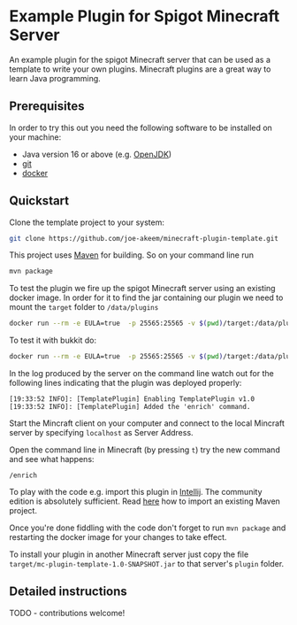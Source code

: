 # Example Plugin for Spigot Minecraft Server

An example plugin for the spigot Minecraft server that can be used as a template to write your own plugins.
Minecraft plugins are a great way to learn Java programming.

## Prerequisites

In order to try this out you need the following software to be installed on your machine:

* Java version 16 or above (e.g. [OpenJDK](https://openjdk.java.net/install/))
* [git](https://git-scm.com/book/en/v2/Getting-Started-Installing-Git)
* [docker](https://docs.docker.com/v17.09/engine/installation/)

## Quickstart

Clone the template project to your system:
````bash
git clone https://github.com/joe-akeem/minecraft-plugin-template.git
````

This project uses [Maven](https://maven.apache.org/) for building. So on your command line run

````bash
mvn package
```` 

To test the plugin we fire up the spigot Minecraft server using an existing docker image.
In order for it to find the jar containing our plugin we need to mount the `target` folder to `/data/plugins`

````bash
docker run --rm -e EULA=true  -p 25565:25565 -v $(pwd)/target:/data/plugins cmunroe/spigot:1.16.4 
````

To test it with bukkit do:

````bash
docker run --rm -e EULA=true  -p 25565:25565 -v $(pwd)/target:/data/plugins cmunroe/bukkit:1.16.4
````

In the log produced by the server on the command line watch out for the following lines indicating that the plugin
was deployed properly:

```
[19:33:52 INFO]: [TemplatePlugin] Enabling TemplatePlugin v1.0
[19:33:52 INFO]: [TemplatePlugin] Added the 'enrich' command.
``` 

Start the Mincraft client on your computer and connect to the local Mincraft server by specifying `localhost` as Server Address.

Open the command line in Minecraft (by pressing `t`) try the new command and see what happens:
```
/enrich
````

To play with the code e.g. import this plugin in [Intellij](https://www.jetbrains.com/de-de/idea/download/). The
community edition is absolutely sufficient. Read [here](https://www.jetbrains.com/help/idea/maven-support.html) how to
import an existing Maven project.

Once you're done fiddling with the code don't forget to run `mvn package` and restarting the docker image for
your changes to take effect.

To install your plugin in another Minecraft server just copy the file `target/mc-plugin-template-1.0-SNAPSHOT.jar` to
that server's `plugin` folder. 

## Detailed instructions

TODO - contributions welcome! 